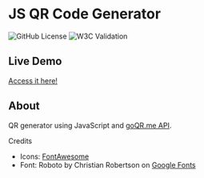 # JS QR Code Generator

![GitHub License](https://img.shields.io/github/license/ednanf/JS-QR-Generator) ![W3C Validation](https://img.shields.io/w3c-validation/html?targetUrl=https%3A%2F%2Fednanf.github.io%2FJS-QR-Generator%2F)

## Live Demo

[Access it here!](https://ednanf.github.io/JS-QR-Generator/)

## About

QR generator using JavaScript and [goQR.me API](https://goqr.me/api/).

Credits

- Icons: [FontAwesome](https://fontawesome.com/)
- Font: Roboto by Christian Robertson on [Google Fonts](https://fonts.google.com/specimen/Roboto)
